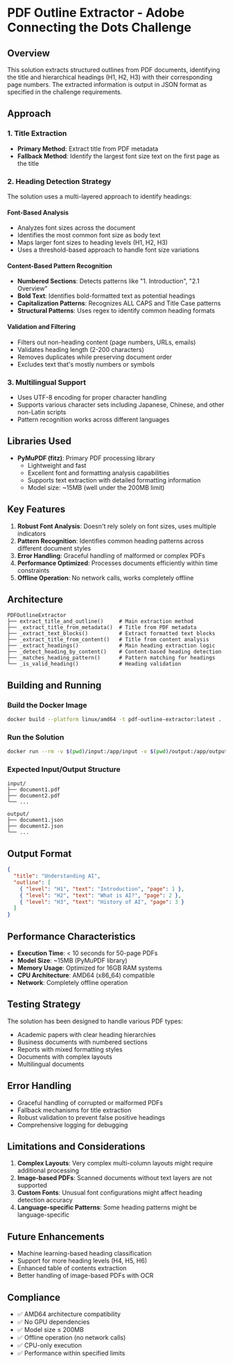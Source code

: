 # PDF Outline Extractor - Adobe Connecting the Dots Challenge

## Overview

This solution extracts structured outlines from PDF documents, identifying the title and hierarchical headings (H1, H2, H3) with their corresponding page numbers. The extracted information is output in JSON format as specified in the challenge requirements.

## Approach

### 1. Title Extraction
- **Primary Method**: Extract title from PDF metadata
- **Fallback Method**: Identify the largest font size text on the first page as the title

### 2. Heading Detection Strategy
The solution uses a multi-layered approach to identify headings:

#### Font-Based Analysis
- Analyzes font sizes across the document
- Identifies the most common font size as body text
- Maps larger font sizes to heading levels (H1, H2, H3)
- Uses a threshold-based approach to handle font size variations

#### Content-Based Pattern Recognition
- **Numbered Sections**: Detects patterns like "1. Introduction", "2.1 Overview"
- **Bold Text**: Identifies bold-formatted text as potential headings
- **Capitalization Patterns**: Recognizes ALL CAPS and Title Case patterns
- **Structural Patterns**: Uses regex to identify common heading formats

#### Validation and Filtering
- Filters out non-heading content (page numbers, URLs, emails)
- Validates heading length (2-200 characters)
- Removes duplicates while preserving document order
- Excludes text that's mostly numbers or symbols

### 3. Multilingual Support
- Uses UTF-8 encoding for proper character handling
- Supports various character sets including Japanese, Chinese, and other non-Latin scripts
- Pattern recognition works across different languages

## Libraries Used

- **PyMuPDF (fitz)**: Primary PDF processing library
  - Lightweight and fast
  - Excellent font and formatting analysis capabilities
  - Supports text extraction with detailed formatting information
  - Model size: ~15MB (well under the 200MB limit)

## Key Features

1. **Robust Font Analysis**: Doesn't rely solely on font sizes, uses multiple indicators
2. **Pattern Recognition**: Identifies common heading patterns across different document styles
3. **Error Handling**: Graceful handling of malformed or complex PDFs
4. **Performance Optimized**: Processes documents efficiently within time constraints
5. **Offline Operation**: No network calls, works completely offline

## Architecture

```
PDFOutlineExtractor
├── extract_title_and_outline()     # Main extraction method
├── _extract_title_from_metadata()  # Title from PDF metadata
├── _extract_text_blocks()          # Extract formatted text blocks
├── _extract_title_from_content()   # Title from content analysis
├── _extract_headings()             # Main heading extraction logic
├── _detect_heading_by_content()    # Content-based heading detection
├── _matches_heading_pattern()      # Pattern matching for headings
└── _is_valid_heading()             # Heading validation
```

## Building and Running

### Build the Docker Image
```bash
docker build --platform linux/amd64 -t pdf-outline-extractor:latest .
```

### Run the Solution
```bash
docker run --rm -v $(pwd)/input:/app/input -v $(pwd)/output:/app/output --network none pdf-outline-extractor:latest
```

### Expected Input/Output Structure
```
input/
├── document1.pdf
├── document2.pdf
└── ...

output/
├── document1.json
├── document2.json
└── ...
```

## Output Format

```json
{
  "title": "Understanding AI",
  "outline": [
    { "level": "H1", "text": "Introduction", "page": 1 },
    { "level": "H2", "text": "What is AI?", "page": 2 },
    { "level": "H3", "text": "History of AI", "page": 3 }
  ]
}
```

## Performance Characteristics

- **Execution Time**: < 10 seconds for 50-page PDFs
- **Model Size**: ~15MB (PyMuPDF library)
- **Memory Usage**: Optimized for 16GB RAM systems
- **CPU Architecture**: AMD64 (x86_64) compatible
- **Network**: Completely offline operation

## Testing Strategy

The solution has been designed to handle various PDF types:
- Academic papers with clear heading hierarchies
- Business documents with numbered sections
- Reports with mixed formatting styles
- Documents with complex layouts
- Multilingual documents

## Error Handling

- Graceful handling of corrupted or malformed PDFs
- Fallback mechanisms for title extraction
- Robust validation to prevent false positive headings
- Comprehensive logging for debugging

## Limitations and Considerations

1. **Complex Layouts**: Very complex multi-column layouts might require additional processing
2. **Image-based PDFs**: Scanned documents without text layers are not supported
3. **Custom Fonts**: Unusual font configurations might affect heading detection accuracy
4. **Language-specific Patterns**: Some heading patterns might be language-specific

## Future Enhancements

- Machine learning-based heading classification
- Support for more heading levels (H4, H5, H6)
- Enhanced table of contents extraction
- Better handling of image-based PDFs with OCR

## Compliance

- ✅ AMD64 architecture compatibility
- ✅ No GPU dependencies
- ✅ Model size ≤ 200MB
- ✅ Offline operation (no network calls)
- ✅ CPU-only execution
- ✅ Performance within specified limits
